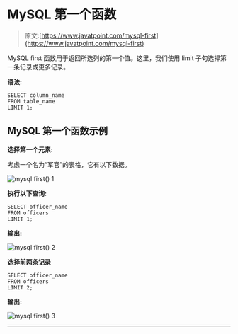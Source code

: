 # MySQL 第一个函数

> 原文:[https://www.javatpoint.com/mysql-first](https://www.javatpoint.com/mysql-first)

MySQL first 函数用于返回所选列的第一个值。这里，我们使用 limit 子句选择第一条记录或更多记录。

**语法:**

```
SELECT column_name
FROM table_name
LIMIT 1;

```

## MySQL 第一个函数示例

**选择第一个元素:**

考虑一个名为“军官”的表格，它有以下数据。

![mysql first() 1](../Images/19f7409c0425ec8ab2b322ca3a0c529c.png)

**执行以下查询:**

```
SELECT officer_name 
FROM officers
LIMIT 1;

```

**输出:**

![mysql first() 2](../Images/23d5421b17cc2d5a8bba30286b9b530b.png)

**选择前两条记录**

```
SELECT officer_name 
FROM officers
LIMIT 2;

```

**输出:**

![mysql first() 3](../Images/2bb1e62620aa035ea20987ba93941150.png)

* * *